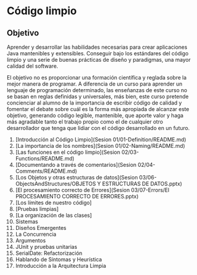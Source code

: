 # Código limpio

## Objetivo

Aprender y desarrollar las habilidades necesarias para crear aplicaciones Java mantenibles y extensibles. Conseguir bajo los estándares del código limpio y una serie de buenas prácticas de diseño y paradigmas, una mayor calidad del software.

El objetivo no es proporcionar una formación científica y reglada sobre la mejor manera de programar. A diferencia de un curso para aprender un lenguaje de programación determinado, las enseñanzas de este curso no se basan en reglas definidas y universales, más bien, este curso pretende concienciar al alumno de la importancia de escribir código de calidad y fomentar el debate sobre cuál es la forma más apropiada de alcanzar este objetivo, generando código legible, mantenible, que aporte valor y haga más agradable tanto el trabajo propio como el de cualquier otro desarrollador que tenga que lidiar con el código desarrollado en un futuro.

1. [Introducción al Código Limpio](Sesion 01/01-Definition/README.md)
2. [La importancia de los nombres](Sesion 01/02-Naming/README.md)
3. [Las funciones en el código limpio](Sesion 02/03-Functions/README.md)
4. [Documentando a través de comentarios](Sesion 02/04-Comments/README.md)
5. [Los Objetos y otras estructuras de datos](Sesion 03/06-ObjectsAndStructures/OBJETOS Y ESTRUCTURAS DE DATOS.pptx)
6. [El procesamiento correcto de Errores](Sesion 03/07-Errors/El PROCESAMIENTO CORRECTO DE ERRORES.pptx)
8. [Los límites de nuestro código]
9. [Pruebas limpias]
10. [La organización de las clases]
11. Sistemas
12. Diseños Emergentes
13. La Concurrencia
14. Argumentos
15. JUnit y pruebas unitarias
16. SerialDate: Refactorización
17. Hablando de Síntomas y Heurística
18. Introducción a la Arquitectura Limpia
